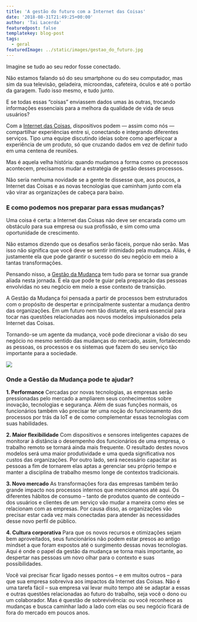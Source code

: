```yaml
---
title: 'A gestão do futuro com a Internet das Coisas'
date: '2018-08-31T21:49:25+00:00'
author: 'Tai Lacerda'
featuredpost: false
templatekey: blog-post
tags:
  - geral
featuredImage: ../static/images/gestao_do_futuro.jpg
---
```


Imagine se tudo ao seu redor fosse conectado.

Não estamos falando só do seu smartphone ou do seu computador, mas sim da sua televisão, geladeira, microondas, cafeteira, óculos e até o portão da garagem. Tudo isso mesmo, e tudo junto.

E se todas essas “coisas” enviassem dados umas às outras, trocando informações essenciais para a melhora da qualidade de vida de seus usuários?

Com a [Internet das Coisas](https://descola.org/curso/internet-das-coisas), dispositivos podem — assim como nós — compartilhar experiências entre si, conectando e integrando diferentes serviços. Tipo uma equipe discutindo ideias sobre como aperfeiçoar a experiência de um produto, só que cruzando dados em vez de definir tudo em uma centena de reuniões.

Mas é aquela velha história: quando mudamos a forma como os processos acontecem, precisamos mudar a estratégia de gestão desses processos.

Não seria nenhuma novidade se a gente te dissesse que, aos poucos, a Internet das Coisas e as novas tecnologias que caminham junto com ela vão virar as organizações de cabeça para baixo.

### E como podemos nos preparar para essas mudanças?

Uma coisa é certa: a Internet das Coisas não deve ser encarada como um obstáculo para sua empresa ou sua profissão, e sim como uma oportunidade de crescimento.

Não estamos dizendo que os desafios serão fáceis, porque não serão. Mas isso não significa que você deve se sentir intimidado pela mudança. Aliás, é justamente ela que pode garantir o sucesso do seu negócio em meio a tantas transformações.

Pensando nisso, a [Gestão da Mudança](https://descola.org/curso/gestao-da-mudanca) tem tudo para se tornar sua grande aliada nesta jornada. É ela que pode te guiar pela preparação das pessoas envolvidas no seu negócio em meio a esse contexto de transição.

A Gestão da Mudança foi pensada a partir de processos bem estruturados com o propósito de despertar e principalmente sustentar a mudança dentro das organizações. Em um futuro nem tão distante, ela será essencial para tocar nas questões relacionadas aos novos modelos impulsionados pela Internet das Coisas.

Tornando-se um agente da mudança, você pode direcionar a visão do seu negócio no mesmo sentido das mudanças do mercado, assim, fortalecendo as pessoas, os processos e os sistemas que fazem do seu serviço tão importante para a sociedade.

![](https://descola.org/drops/wp-content/uploads/2018/08/james-pond-185593-unsplash-1024x683.jpg)

### Onde a Gestão da Mudança pode te ajudar?

**1. Performance**
Cercadas por novas tecnologias, as empresas serão pressionadas pelo mercado a ampliarem seus conhecimentos sobre inovação, tecnologias e segurança. Além de suas funções normais, os funcionários também vão precisar ter uma noção do funcionamento dos processos por trás da IoT e de como complementar essas tecnologias com suas habilidades.

**2. Maior flexibilidade**
Com dispositivos e sensores inteligentes capazes de monitorar à distância o desempenho dos funcionários de uma empresa, o trabalho remoto se tornará ainda mais frequente. O resultado destes novos modelos será uma maior produtividade e uma queda significativa nos custos das organizações. Por outro lado, será necessário capacitar as pessoas a fim de tornarem elas aptas a gerenciar seu próprio tempo e manter a disciplina de trabalho mesmo longe de contextos tradicionais.

**3. Novo mercado**
As transformações fora das empresas também terão grande impacto nos processos internos que mencionamos até aqui. Os diferentes hábitos de consumo – tanto de produtos quanto de conteúdo – dos usuários e clientes de um serviço vão mudar a maneira como eles se relacionam com as empresas. Por causa disso, as organizações vão precisar estar cada vez mais conectadas para atender às necessidades desse novo perfil de público.

**4. Cultura corporativa**
Para que os novos recursos e otimizações sejam bem aproveitados, seus funcionários não podem estar presos ao antigo mindset a que foram expostos até o surgimento dessas novas tecnologias. Aqui é onde o papel da gestão da mudança se torna mais importante, ao despertar nas pessoas um novo olhar para o contexto e suas possibilidades.

Você vai precisar ficar ligado nesses pontos – e em muitos outros – para que sua empresa sobreviva aos impactos da Internet das Coisas. Não é uma tarefa fácil – sua empresa vai levar muito tempo até se adaptar a essas e outras questões relacionadas ao futuro do trabalho, seja você o dono ou um colaborador. Mas é questão de sobrevivência: ou você reconhece as mudanças e busca caminhar lado a lado com elas ou seu negócio ficará de fora do mercado em poucos anos.
